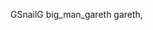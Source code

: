 GSnailG 
big_man_gareth
gareth,

<!---
GsnailG/GsnailG is a ✨ special ✨ repository because its `README.md` (this file) appears on your GitHub profile.
You can click the Preview link to take a look at your changes.
--->
